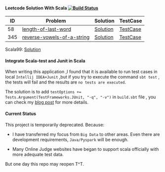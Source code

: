 
#### Leetcode Solution With Scala [![Build Status](https://travis-ci.org/Infra-Intern/Scala-Problem.svg?branch=master)](https://travis-ci.org/Infra-Intern/Scala-Problem)

| ID | Problem  | Solution | TestCase |
| -- | ------------- | ------------- | ------------- |
| 58 | [length-of-last-word](https://leetcode.com/problems/length-of-last-word/)  | [Solution](src/main/scala/com/leetcode/String/LengthOfLastWord_58.scala)  | [TestCase](/src/test/scala/com/leetcode/String/LengthOfLastWord_58Test.scala) |
| 345 | [reverse-vowels-of-a-string](https://leetcode.com/problems/reverse-vowels-of-a-string/description/)  | [Solution](src/main/scala/com/leetcode/String/ReverseVowelsOfAString_345.scala)  | [TestCase](/src/test/scala/com/leetcode/String/ReverseVowelsOfAString_345Test.scala) |


Scala99:  [Solution](src/main/scala/com/leetcode/String/Scala99.scala)


#### Integrate Scala-test and Junit in Scala

When writing this application ,I found that it is 
available to run test cases in local `Intellij IDEA+Junit` ,but if you try to execute the command `sbt test` , the tests will fail and the results are `no tests are executed`.

The solution is to add `testOptions += Tests.Argument(TestFrameworks.JUnit, "-q", "-v")` in `build.sbt` file , you can check my [blog post](http://allianzcortex.me/2017/05/21/Scala-Test-Junit-Sbt-Problem/) for more details.

#### Current Status

This project is temporarily deprecated. Because:

* I have transferred my focus from `Big Data` to other areas. Even there are development requirements, `Java/Pyspark` will be enough.

* Many Online Judge websites have began to support scala officially with more adequate test data.

But one day this repo may reopen T^T.



